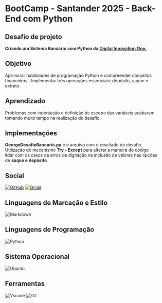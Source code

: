 # BootCamp - Santander 2025 - Back-End com Python

## Desafio de projeto
**Criando um Sistema Bancário com Python da [Digital Innovation One.](https://www.dio.me/)**



## Objetivo
Aprimorar habilidades de programação Python e compreender conceitos financeiros . Implementar três operações essenciais: depósito, saque e extrato


## Aprendizado 
Problemas com indentação e definição de escopo das variáveis acabaram tomando muito tempo na realização do desafio.

## Implementações 
**GeorgeDesafioBancario.py** é o arquivo com o resultado do desafio.
Utilização do mecanismo **Try - Except** para alterar a maneira do código lidar com os casos de erros de digitação na inclusão de valores nas opções de **saque e depósito**

## Social

[![GitHub](https://img.shields.io/badge/GitHub-100000?style=for-the-badge&logo=github&logoColor=white)](https://github.com/GeorgeQueluz)
[![Gmail](https://img.shields.io/badge/Gmail-333333?style=for-the-badge&logo=gmail&logoColor=red)](mailto:georgequeluz@gmil.com)

## Linguagens de Marcação e Estilo
![Markdown](https://img.shields.io/badge/Markdown-000?style=for-the-badge&logo=markdown)


## Linguagens de Programação
![Python](https://img.shields.io/badge/python-3670A0?style=for-the-badge&logo=python&logoColor=ffdd54)


## Sistema Operacional
![Ubuntu](https://img.shields.io/badge/Ubuntu-35495E?style=for-the-badge&logo=ubuntu&logoColor=2CA5E0)


## Ferramentas
![Vscode](https://img.shields.io/badge/Vscode-007ACC?style=for-the-badge&logo=visual-studio-code&logoColor=white)
![Git](https://img.shields.io/badge/GIT-E44C30?style=for-the-badge&logo=git&logoColor=white)
